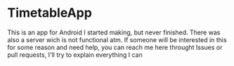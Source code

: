 # TimetableApp
This is an app for Android I started making, but never finished. 
There was also a server wich is not functional atm.
If someone will be interested in this for some reason and need help, you can reach me here throught Issues or pull requests, I'll try to explain everything I can
